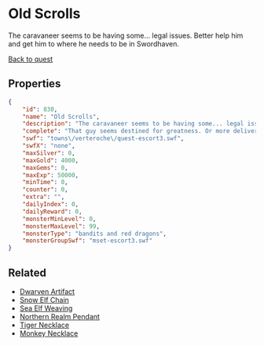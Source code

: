 # Old Scrolls

The caravaneer seems to be having some... legal issues. Better help him and get him to where he needs to be in Swordhaven.

[Back to quest](../quests.md)

## Properties

```json
{
    "id": 830,
    "name": "Old Scrolls",
    "description": "The caravaneer seems to be having some... legal issues. Better help him and get him to where he needs to be in Swordhaven.",
    "complete": "That guy seems destined for greatness. Or more deliveries.",
    "swf": "towns\/verteroche\/quest-escort3.swf",
    "swfX": "none",
    "maxSilver": 0,
    "maxGold": 4000,
    "maxGems": 0,
    "maxExp": 50000,
    "minTime": 0,
    "counter": 0,
    "extra": "",
    "dailyIndex": 0,
    "dailyReward": 0,
    "monsterMinLevel": 0,
    "monsterMaxLevel": 99,
    "monsterType": "bandits and red dragons",
    "monsterGroupSwf": "mset-escort3.swf"
}
```

## Related

- [Dwarven Artifact](../items/6139-dwarven-artifact.md)
- [Snow Elf Chain](../items/6140-snow-elf-chain.md)
- [Sea Elf Weaving](../items/6141-sea-elf-weaving.md)
- [Northern Realm Pendant](../items/6142-northern-realm-pendant.md)
- [Tiger Necklace](../items/6143-tiger-necklace.md)
- [Monkey Necklace](../items/6144-monkey-necklace.md)

